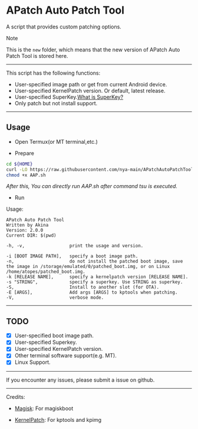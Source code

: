 # APatch Auto Patch Tool

A script that provides custom patching options.
> [!NOTE]
> This is the `new` folder, which means that the new version of APatch Auto Patch Tool is stored here.

---

This script has the following functions:

- User-specified image path or get from current Android device.  
- User-specified KernelPatch version. Or default, latest release.  
- User-specified SuperKey.[What is SuperKey?](https://apatch.top/faq.html#what-is-superkey) 
- Only patch but not install support.

---

## Usage

- Open Termux(or MT terminal,etc.)

- Prepare

```bash
cd ${HOME}
curl -LO https://raw.githubusercontent.com/nya-main/APatchAutoPatchTool/main/new/AAP.sh
chmod +x AAP.sh
```

*After this, You can directly run AAP.sh after command tsu is executed.*

- Run

Usage:
```text
APatch Auto Patch Tool
Written by Akina
Version: 2.0.0
Current DIR: $(pwd)

-h, -v,                 print the usage and version.

-i [BOOT IMAGE PATH],   specify a boot image path.
-n,                     do not install the patched boot image, save the image in /storage/emulated/0/patched_boot.img, or on Linux /home/atopes/patched_boot.img.
-k [RELEASE NAME],      specify a kernelpatch version [RELEASE NAME].
-s "STRING",            specify a superkey. Use STRING as superkey.
-S,                     Install to another slot (for OTA).
-E [ARGS],              Add args [ARGS] to kptools when patching.
-V,                     verbose mode.
```

---

## TODO

- [x] User-specified boot image path.  
- [x] User-specified Superkey.  
- [x] User-specified KernelPatch version.  
- [x] Other terminal software support(e.g. MT).  
- [x] Linux Support.  

---

If you encounter any issues, please submit a issue on github.

---

Credits:

- [Magisk](https://github.com/topjohnwu/magisk): For magiskboot

- [KernelPatch](https://github.com/bmax121/KernelPatch): For kptools and kpimg

